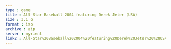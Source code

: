 ```yaml
---
type : game
title : All-Star Baseball 2004 featuring Derek Jeter (USA)
size : 3.1 G
format : iso
archive : zip
server : myrient
link2 : All-Star%20Baseball%202004%20featuring%20Derek%20Jeter%20%28USA%29
---
```

